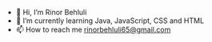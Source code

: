 - 👋 Hi, I’m Rinor Behluli
- 🌱 I’m currently learning Java, JavaScript, CSS and HTML
- 📫 How to reach me rinorbehluli65@gmail.com

<!---
RinorBeh/RinorBeh is a ✨ special ✨ repository because its `README.md` (this file) appears on your GitHub profile.
You can click the Preview link to take a look at your changes.
--->
